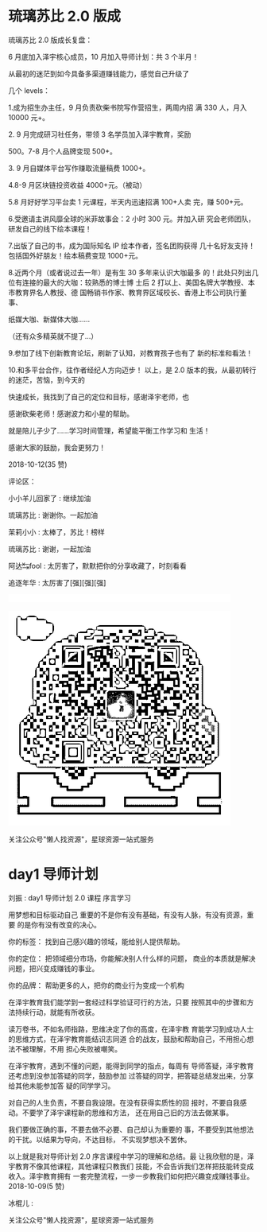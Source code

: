 # 琉璃苏比 2.0 版成

琉璃苏比 2.0 版成长复盘：

6 月底加入泽宇核心成员，10 月加入导师计划：共 3 个半月！

从最初的迷茫到如今具备多渠道赚钱能力，感觉自己升级了

几个 levels：

1.成为招生办主任，9 月负责砍柴书院写作营招生，两周内招 满 330 人，月入 10000 元+。

2\. 9 月完成研习社任务，带领 3 名学员加入泽宇教育，奖励

500。7-8 月个人品牌变现 500+。

3\. 9 月自媒体平台写作赚取流量稿费 1000+。

4.8-9 月区块链投资收益 4000+元。（被动）

5.8 月好好学习平台卖 1 元课程，半天内迅速招满 100+人卖 完，赚 500+元。

6.受邀请主讲风靡全球的米菲故事会：2 小时 300 元。并加入研 究会老师团队，研发自己的线下绘本课程！

7.出版了自己的书，成为国际知名 IP 绘本作者，签名团购获得 几十名好友支持！包括国外好朋友！绘本稿费变现 1000+元。

8.近两个月（或者说过去一年）是有生 30 多年来认识大咖最多 的！此处只列出几位有连接的最大的大咖：较熟悉的博士博 士后 2 打以上、美国名牌大学教授、本市教育界名人教授、德 国畅销书作家、教育界区域校长、香港上市公司执行董事、

纸媒大咖、新媒体大咖……

（还有众多精英就不提了…）

9.参加了线下创新教育论坛，刷新了认知，对教育孩子也有了 新的标准和看法！

10.和多平台合作，往作者经纪人方向迈步！ 以上，是 2.0 版本的我，从最初转行的迷茫，苦恼，到今天的

快速成长，我找到了自己的定位和目标，感谢泽宇老师，也

感谢砍柴老师！感谢波力和小星的帮助。

就是陪儿子少了……学习时间管理，希望能平衡工作学习和 生活！

感谢大家的鼓励，我会更努力！

2018-10-12(35 赞)

评论区：

小小羊儿回家了 : 继续加油

琉璃苏比 : 谢谢你。一起加油

茉莉小小 : 太棒了，苏比！榜样

琉璃苏比 : 谢谢，一起加油

阿达↹fool : 太厉害了，默默把你的分享收藏了，时刻看看

追逐年华 : 太厉害了[强][强][强]

![image](img/Image_196.png)

![image](img/Image_197.png)

关注公众号"懒人找资源"，星球资源一站式服务

# day1 导师计划

刘振 : day1 导师计划 2.0 课程 序言学习

用梦想和目标驱动自己 重要的不是你有没有基础，有没有人脉，有没有资源，重要 的是你有没有改变的决心。

你的标签： 找到自己感兴趣的领域，能给别人提供帮助。

你的定位： 把领域细分市场，你能解决别人什么样的问题， 商业的本质就是解决问题，把兴变成赚钱的事业。

你的品牌： 帮助更多的人，把你的商业行为变成一个机构

在泽宇教育我们能学到一套经过科学验证可行的方法，只要 按照其中的步骤和方法持续行动，就能有所收获。

读万卷书，不如名师指路，思维决定了你的高度，在泽宇教 育能学习到成功人士的思维方式，在泽宇教育能结识志同道 合的战友，鼓励和帮助自己，不用担心想法不被理解，不用 担心失败被嘲笑。

在泽宇教育，遇到不懂的问题，能得到同学的指点，每周有 导师答疑，泽宇教育还考虑到没参加答疑的同学，鼓励参加 过答疑的同学，把答疑总结发出来，分享给其他未能参加答 疑的同学学习。

对自己的人生负责，不要自我设限。在没有获得实质性的回 报时，不要自我感动。不要学了泽宇课程新的思维和方法， 还在用自己旧的方法去做某事。

我们要做正确的事，不要去做不必要、自己却认为重要的 事，不要受到其他想法的干扰。以结果为导向，不达目标， 不实现梦想决不罢休。

以上就是我对导师计划 2.0 序言课程中学习的理解和总结。最 让我欣慰的是，泽宇教育不像其他课程，其他课程只教我们 技能，不会告诉我们怎样把技能转变成收入。泽宇教育拥有 一套完整流程，一步一步教我们如何把兴趣变成赚钱事业。 2018-10-09(5 赞)

冰棍儿 :

关注公众号"懒人找资源"，星球资源一站式服务